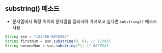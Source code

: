 ## substring() 메소드
- 문자열에서 특정 위치의 문자열을 잘라내어 가져오고 싶다면 `substring()` 메소드 사용

```java
String ssn = "123456-9876543"
String firstNum = ssn.substring(0, 6); // 123456
String secondNum = ssn.substring(7); // 9876543
```